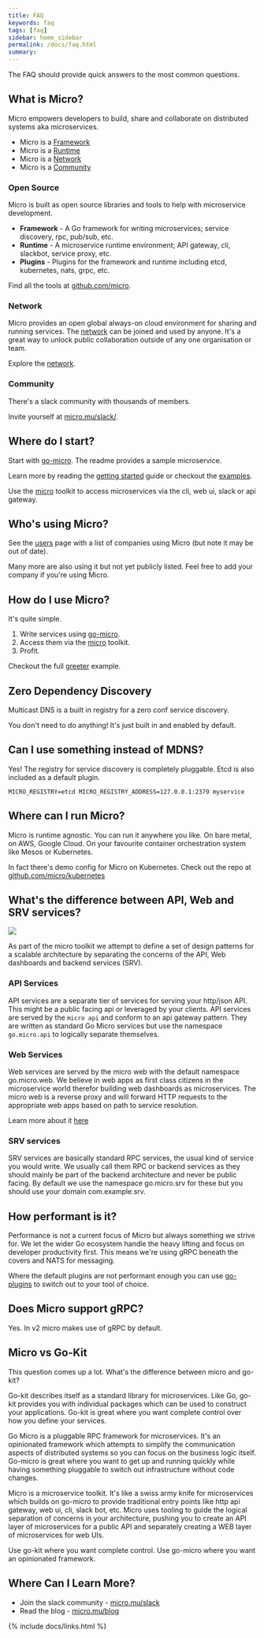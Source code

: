 ```yaml
---
title: FAQ
keywords: faq
tags: [faq]
sidebar: home_sidebar
permalink: /docs/faq.html
summary:
---
```


The FAQ should provide quick answers to the most common questions.

## What is Micro?

Micro empowers developers to build, share and collaborate on distributed systems aka microservices.

- Micro is a [Framework](https://github.com/micro/go-micro)
- Micro is a [Runtime](https://github.com/micro/micro)
- Micro is a [Network](https://micro/docs/network.html)
- Micro is a [Community](https://slack.m3o.com/)

### Open Source

Micro is built as open source libraries and tools to help with microservice development.

- **Framework** - A Go framework for writing microservices; service discovery, rpc, pub/sub, etc.
- **Runtime** - A microservice runtime environment; API gateway, cli, slackbot, service proxy, etc.
- **Plugins** - Plugins for the framework and runtime including etcd, kubernetes, nats, grpc, etc.

Find all the tools at [github.com/micro](https://github.com/micro).

### Network

Micro provides an open global always-on cloud environment for sharing and running services. The [network](https://micro-community.github.io/website/docs/network.html) 
can be joined and used by anyone. It's a great way to unlock public collaboration outside of any one organisation or team.

Explore the [network](https://micro-community.github.io/website/docs/network.html).

### Community

There's a slack community with thousands of members. 

Invite yourself at [micro.mu/slack/](https://slack.m3o.com/).

## Where do I start?

Start with [go-micro](https://github.com/micro/go-micro). The readme provides a sample microservice.

Learn more by reading the [getting started](https://micro-community.github.io/website/docs/writing-a-go-service.html) guide or checkout the [examples](https://github.com/micro/examples).

Use the [micro](https://github.com/micro/micro) toolkit to access microservices via the cli, web ui, slack or api gateway.

## Who's using Micro?

See the [users](https://micro-community.github.io/website/docs/users.html) page with a list of companies using Micro (but note it may be out of date). 

Many more are also using it but not yet publicly listed. Feel free to add your company if you're using Micro.

## How do I use Micro?

It's quite simple.

1. Write services using [go-micro](https://github.com/micro/go-micro).
2. Access them via the [micro](https://github.com/micro/micro) toolkit.
3. Profit.

Checkout the full [greeter](https://github.com/micro/examples/tree/master/greeter) example.

## Zero Dependency Discovery

Multicast DNS is a built in registry for a zero conf service discovery.

You don't need to do anything! It's just built in and enabled by default.

## Can I use something instead of MDNS?

Yes! The registry for service discovery is completely pluggable. Etcd is also included as a default plugin.

```shell
MICRO_REGISTRY=etcd MICRO_REGISTRY_ADDRESS=127.0.0.1:2379 myservice
```

## Where can I run Micro?

Micro is runtime agnostic. You can run it anywhere you like. On bare metal, on AWS, Google Cloud. On your favourite container orchestration system like Mesos or Kubernetes.

In fact there's demo config for Micro on Kubernetes. Check out the repo at [github.com/micro/kubernetes](https://github.com/micro/kubernetes)

## What's the difference between API, Web and SRV services?

<img src="images/arch.png" />

As part of the micro toolkit we attempt to define a set of design patterns for a scalable architecture by separating the concerns of the API, Web dashboards and backend services (SRV).

### API Services

API services are a separate tier of services for serving your http/json API. This might be a public facing api or leveraged by your clients. API services 
are served by the `micro api` and conform to an api gateway pattern. They are written as standard Go Micro services but use the namespace 
`go.micro.api` to logically separate themselves.

### Web Services

Web services are served by the micro web with the default namespace go.micro.web. We believe in web apps as first class citizens in the microservice world therefor building web dashboards as microservices. The micro web is a reverse proxy and will forward HTTP requests to the appropriate web apps based on path to service resolution. 

Learn more about it [here](https://github.com/micro/micro/tree/master/web)

### SRV services

SRV services are basically standard RPC services, the usual kind of service you would write. We usually call them RPC or backend services as they should mainly be part of the backend architecture and never be public facing. By default we use the namespace go.micro.srv for these but you should use your domain com.example.srv. 

## How performant is it?

Performance is not a current focus of Micro but always something we strive for. We let the wider Go ecosystem handle 
the heavy lifting and focus on developer productivity first. This means we're using gRPC beneath the covers and NATS 
for messaging.

Where the default plugins are not performant enough you can use [go-plugins](https://github.com/micro/go-plugins) to 
switch out to your tool of choice.

## Does Micro support gRPC?

Yes. In v2 micro makes use of gRPC by default.

## Micro vs Go-Kit

This question comes up a lot. What's the difference between micro and go-kit?

Go-kit describes itself as a standard library for microservices. Like Go, go-kit provides you with individual packages 
which can be used to construct your applications. Go-kit is great where you want complete control over how you define 
your services.

Go Micro is a pluggable RPC framework for microservices. It's an opinionated framework which attempts to simplify 
the communication aspects of distributed systems so you can focus on the business logic itself. Go-micro is great 
where you want to get up and running quickly while having something pluggable to switch out infrastructure without 
code changes.

Micro is a microservice toolkit. It's like a swiss army knife for microservices which builds on go-micro to provide 
traditional entry points like http api gateway, web ui, cli, slack bot, etc. Micro uses tooling to guide the logical 
separation of concerns in your architecture, pushing you to create an API layer of microservices for a public API and 
separately creating a WEB layer of microservices for web UIs.

Use go-kit where you want complete control. Use go-micro where you want an opinionated framework.

## Where Can I Learn More?

- Join the slack community - [micro.mu/slack](https://slack.m3o.com)
- Read the blog - [micro.mu/blog](https://micro-community.github.io/website/blog)

{% include docs/links.html %}
